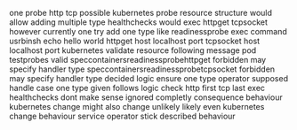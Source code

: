 one probe http tcp possible kubernetes probe resource structure would allow adding multiple type healthchecks would exec httpget tcpsocket however currently one try add one type like readinessprobe exec command usrbinsh echo hello world httpget host localhost port tcpsocket host localhost port kubernetes validate resource following message pod testprobes valid speccontainersreadinessprobehttpget forbidden may specify handler type speccontainersreadinessprobetcpsocket forbidden may specify handler type decided logic ensure one type operator supposed handle case one type given follows logic check http first tcp last exec healthchecks dont make sense ignored completly consequence behaviour kubernetes change might also change unlikely likely even kubernetes change behaviour service operator stick described behaviour